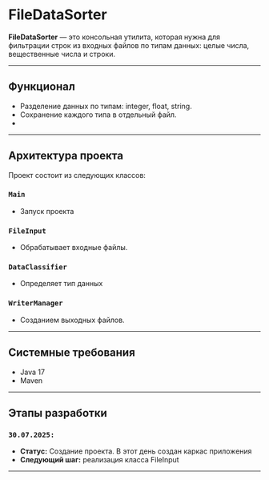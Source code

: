
# FileDataSorter

**FileDataSorter** — это консольная утилита, которая нужна для фильтрации строк из входных файлов по типам данных: целые числа, вещественные числа и строки.

---

## Функционал

- Разделение данных по типам: integer, float, string.
- Сохранение каждого типа в отдельный файл.
- 
---

## Архитектура проекта

Проект состоит из следующих классов:

### `Main`
- Запуск проекта

###  `FileInput`
- Обрабатывает входные файлы.

###  `DataClassifier`
- Определяет тип данных

### `WriterManager`
- Cозданием выходных файлов.

---

## Системные требования

- Java 17
- Maven
  
---

## Этапы разработки

### `30.07.2025:`  
- **Статус:** Создание проекта. В этот день создан каркас приложения
- **Следующий шаг:** реализация класса FileInput

---

